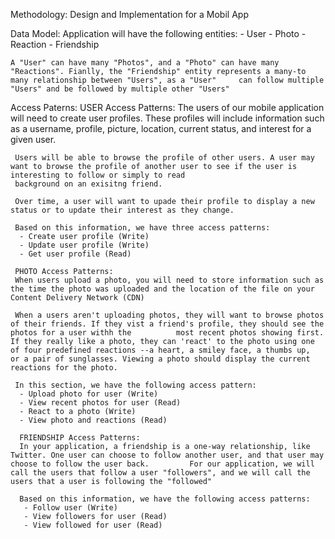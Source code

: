 Methodology: Design and Implementation for a Mobil App

Data Model:
  Application will have the following entities:
    - User
    - Photo
    - Reaction
    - Friendship
    
    A "User" can have many "Photos", and a "Photo" can have many "Reactions". Fianlly, the "Friendship" entity represents a many-to many relationship between "Users", as a "User"     can follow multiple "Users" and be followed by multiple other "Users"
    
   Access Paterns:
     USER Access Patterns:
     The users of our mobile application will need to create user profiles. These profiles will include information such as a username, profile, picture, location, current status, and interest for a given user.
     
     Users will be able to browse the profile of other users. A user may want to browse the profile of another user to see if the user is interesting to follow or simply to read 
     background on an exisitng friend.
     
     Over time, a user will want to upade their profile to display a new status or to update their interest as they change.
     
     Based on this information, we have three access patterns:
      - Create user profile (Write)
      - Update user profile (Write)
      - Get user profile (Read)
      
     PHOTO Access Patterns:
     When users upload a photo, you will need to store information such as the time the photo was uploaded and the location of the file on your Content Delivery Network (CDN)
     
     When a users aren't uploading photos, they will want to browse photos of their friends. If they vist a friend's profile, they should see the photos for a user withh the          most recent photos showing first. If they really like a photo, they can 'react' to the photo using one of four predefined reactions --a heart, a smiley face, a thumbs up,        or a pair of sunglasses. Viewing a photo should display the current reactions for the photo.
     
     In this section, we have the following access pattern:
      - Upload photo for user (Write)
      - View recent photos for user (Read)
      - React to a photo (Write)
      - View photo and reactions (Read)
      
      FRIENDSHIP Access Patterns:
      In your application, a friendship is a one-way relationship, like Twitter. One user can choose to follow another user, and that user may choose to follow the user back.         For our application, we will call the users that follow a user "followers", and we will call the users that a user is following the "followed"
      
      Based on this information, we have the following access patterns:
       - Follow user (Write)
       - View followers for user (Read)
       - View followed for user (Read)
     
